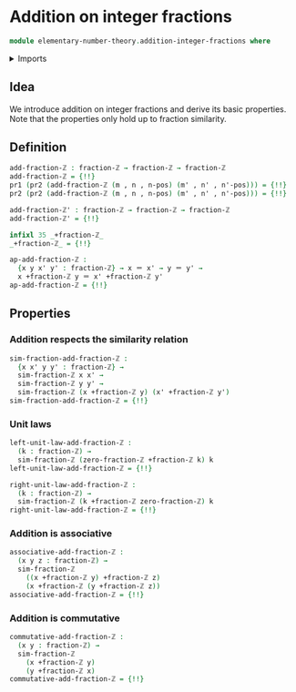 # Addition on integer fractions

```agda
module elementary-number-theory.addition-integer-fractions where
```

<details><summary>Imports</summary>

```agda
open import elementary-number-theory.addition-integers
open import elementary-number-theory.integer-fractions
open import elementary-number-theory.multiplication-integers

open import foundation.action-on-identifications-binary-functions
open import foundation.dependent-pair-types
open import foundation.identity-types
```

</details>

## Idea

We introduce addition on integer fractions and derive its basic properties. Note
that the properties only hold up to fraction similarity.

## Definition

```agda
add-fraction-ℤ : fraction-ℤ → fraction-ℤ → fraction-ℤ
add-fraction-ℤ = {!!}
pr1 (pr2 (add-fraction-ℤ (m , n , n-pos) (m' , n' , n'-pos))) = {!!}
pr2 (pr2 (add-fraction-ℤ (m , n , n-pos) (m' , n' , n'-pos))) = {!!}

add-fraction-ℤ' : fraction-ℤ → fraction-ℤ → fraction-ℤ
add-fraction-ℤ' = {!!}

infixl 35 _+fraction-ℤ_
_+fraction-ℤ_ = {!!}

ap-add-fraction-ℤ :
  {x y x' y' : fraction-ℤ} → x ＝ x' → y ＝ y' →
  x +fraction-ℤ y ＝ x' +fraction-ℤ y'
ap-add-fraction-ℤ = {!!}
```

## Properties

### Addition respects the similarity relation

```agda
sim-fraction-add-fraction-ℤ :
  {x x' y y' : fraction-ℤ} →
  sim-fraction-ℤ x x' →
  sim-fraction-ℤ y y' →
  sim-fraction-ℤ (x +fraction-ℤ y) (x' +fraction-ℤ y')
sim-fraction-add-fraction-ℤ = {!!}
```

### Unit laws

```agda
left-unit-law-add-fraction-ℤ :
  (k : fraction-ℤ) →
  sim-fraction-ℤ (zero-fraction-ℤ +fraction-ℤ k) k
left-unit-law-add-fraction-ℤ = {!!}

right-unit-law-add-fraction-ℤ :
  (k : fraction-ℤ) →
  sim-fraction-ℤ (k +fraction-ℤ zero-fraction-ℤ) k
right-unit-law-add-fraction-ℤ = {!!}
```

### Addition is associative

```agda
associative-add-fraction-ℤ :
  (x y z : fraction-ℤ) →
  sim-fraction-ℤ
    ((x +fraction-ℤ y) +fraction-ℤ z)
    (x +fraction-ℤ (y +fraction-ℤ z))
associative-add-fraction-ℤ = {!!}
```

### Addition is commutative

```agda
commutative-add-fraction-ℤ :
  (x y : fraction-ℤ) →
  sim-fraction-ℤ
    (x +fraction-ℤ y)
    (y +fraction-ℤ x)
commutative-add-fraction-ℤ = {!!}
```
